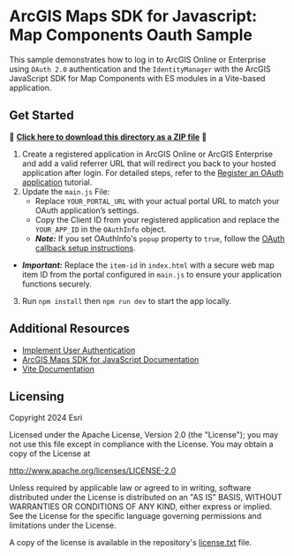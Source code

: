 # ArcGIS Maps SDK for Javascript: Map Components Oauth Sample

This sample demonstrates how to log in to ArcGIS Online or Enterprise using `OAuth 2.0` authentication and the `IdentityManager` with the ArcGIS JavaScript SDK for Map Components with ES modules in a Vite-based application.

## Get Started

📁 **[Click here to download this directory as a ZIP file](https://esri.github.io/jsapi-resources/zips/map-components-ouath-sample-vite.zip)** 📁

1. Create a registered application in ArcGIS Online or ArcGIS Enterprise and add a valid referrer URL that will redirect you back to your hosted application after login. For detailed steps, refer to the [Register an OAuth application](https://developers.arcgis.com/documentation/security-and-authentication/app-authentication/tutorials/create-oauth-credentials-app-auth/) tutorial.
2. Update the `main.js` File:
    - Replace `YOUR_PORTAL_URL` with your actual portal URL to match your OAuth application’s settings.
    - Copy the Client ID from your registered application and replace the `YOUR_APP_ID` in the `OAuthInfo` object.
    - ***Note:*** If you set OAuthInfo's `popup` property to `true`, follow the [OAuth callback setup instructions](https://github.com/Esri/jsapi-resources/tree/main/oauth).

- ***Important:*** Replace the `item-id` in `index.html` with a secure web map item ID from the portal configured in `main.js` to ensure your application functions securely.
3. Run `npm install` then `npm run dev` to start the app locally.

## Additional Resources

- [Implement User Authentication](https://developers.arcgis.com/javascript/latest/tutorials/implement-user-authentication/)
- [ArcGIS Maps SDK for JavaScript Documentation](https://developers.arcgis.com/javascript/)
- [Vite Documentation](https://vitejs.dev/)

## Licensing
Copyright 2024 Esri

Licensed under the Apache License, Version 2.0 (the "License");
you may not use this file except in compliance with the License.
You may obtain a copy of the License at

   http://www.apache.org/licenses/LICENSE-2.0

Unless required by applicable law or agreed to in writing, software
distributed under the License is distributed on an "AS IS" BASIS,
WITHOUT WARRANTIES OR CONDITIONS OF ANY KIND, either express or implied.
See the License for the specific language governing permissions and
limitations under the License.

A copy of the license is available in the repository's [license.txt](https://github.com/Esri/jsapi-resources/blob/master/license.txt) file.